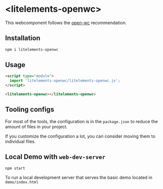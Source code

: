 # \<litelements-openwc>

This webcomponent follows the [open-wc](https://github.com/open-wc/open-wc) recommendation.

## Installation

```bash
npm i litelements-openwc
```

## Usage

```html
<script type="module">
  import 'litelements-openwc/litelements-openwc.js';
</script>

<litelements-openwc></litelements-openwc>
```



## Tooling configs

For most of the tools, the configuration is in the `package.json` to reduce the amount of files in your project.

If you customize the configuration a lot, you can consider moving them to individual files.

## Local Demo with `web-dev-server`

```bash
npm start
```

To run a local development server that serves the basic demo located in `demo/index.html`
